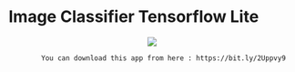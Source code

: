 # Image Classifier Tensorflow Lite
 
 
  <p align="center">
  <img  src="https://media.giphy.com/media/h7XzUYKEjdmDlZsCDH/giphy.gif">
</p>


            You can download this app from here : https://bit.ly/2Uppvy9
            
